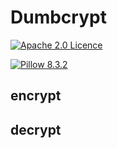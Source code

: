 Dumbcrypt
===
[![Apache 2.0 Licence](https://img.shields.io/hexpm/l/plug.svg)](LICENSE)

[![Pillow 8.3.2](https://img.shields.io/badge/pillow-8.3.2-blue)](https://pypi.org/project/Pillow)

## encrypt

## decrypt
